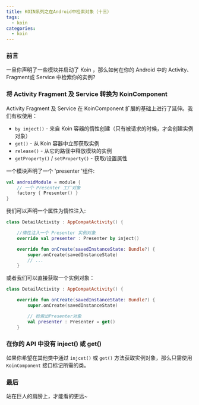 ```yaml
---
title: KOIN系列之在Android中检索对象（十三）
tags:
  - koin
categories:
  - koin
---
```


### 前言

一旦你声明了一些模块并启动了 Koin ，那么如何在你的 Android 中的 Activity、Fragment或 Service 中检索你的实例?

### 将 Activity Fragment 及 Service 转换为 KoinComponent

Activity Fragment 及 Service 在 KoinComponent 扩展的基础上进行了延伸。我们有权使用：

- `by inject()` - 来自 Koin 容器的惰性创建（只有被请求的时候，才会创建实例对象）
- `get()` - 从 Koin 容器中立即获取实例
- `release()` - 从它的路径中释放模块的实例
- `getProperty()` / `setProperty()` - 获取/设置属性

一个模块声明了一个 'presenter '组件:

```kotlin
val androidModule = module {
    // 一个 Presenter 工厂对象
    factory { Presenter() }
}
```

我们可以声明一个属性为惰性注入:

```kotlin
class DetailActivity : AppCompatActivity() {

    //惰性注入一个 Presenter 实例对象
    override val presenter : Presenter by inject()

    override fun onCreate(savedInstanceState: Bundle?) {
        super.onCreate(savedInstanceState)
        // ...
    }
```

或者我们可以直接获取一个实例对象：

```kotlin
class DetailActivity : AppCompatActivity() {

    override fun onCreate(savedInstanceState: Bundle?) {
        super.onCreate(savedInstanceState)

        // 检索出Presenter对象
        val presenter : Presenter = get()
    }
```

### 在你的 API 中没有 inject() 或 get()

如果你希望在其他类中通过 `injcet()` 或 `get()` 方法获取实例对象，那么只需使用 `KoinComponent` 接口标记所需的类。

### 最后

站在巨人的肩膀上，才能看的更远~

